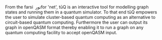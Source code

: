 From the farsi  <bdo dir="rtl"> تور </bdo>  for 'net', t&#363;Q is an interactive tool for modelling 
graph states and running them in a quantum simulator.  To that end t&#363;Q 
empowers the user to simulate cluster-based quantum computing as an alternative 
to circuit-based quantum computing.  Furthermore the user can output its graph 
in openQASM format thereby enabling it to run a graph on any quantum computing 
facility to accept openQASM input.
